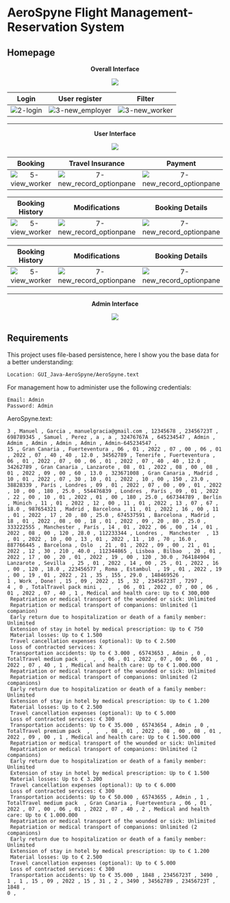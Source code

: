 # AeroSpyne Flight Management-Reservation System

## Homepage
<p align="center"><strong>Overall Interface</strong></p>
<p align="center"><img src="https://github.com/AcoranGonzalezMoray/GUI_Java-AeroSpyne/blob/master/more/Modelo_1%20(1).png"></p>

| **Login**            | **User register**|  **Filter**
:------------------------:|:------------------------:|:-------------------------:
![2-login](https://github.com/AcoranGonzalezMoray/GUI_Java-AeroSpyne/blob/master/more/login.png) | ![3-new_employer](https://github.com/AcoranGonzalezMoray/GUI_Java-AeroSpyne/blob/master/more/signup.png)  |  ![3-new_worker](https://github.com/AcoranGonzalezMoray/GUI_Java-AeroSpyne/blob/master/more/filter.png)

---

<p align="center"><strong>User Interface</strong></p>
<p align="center"><img src="https://github.com/AcoranGonzalezMoray/GUI_Java-AeroSpyne/blob/master/more/Modelo_2%20(1).png"></p>


| **Booking**  | **Travel Insurance** | **Payment**
:----------------:|:-------------------------:|:-------------------------:
![5-view_worker](https://github.com/AcoranGonzalezMoray/GUI_Java-AeroSpyne/blob/master/more/reserva.png) | ![7-new_record_optionpane](https://github.com/AcoranGonzalezMoray/GUI_Java-AeroSpyne/blob/master/more/travel_insurance.png)| ![7-new_record_optionpane](https://github.com/AcoranGonzalezMoray/GUI_Java-AeroSpyne/blob/master/more/payment.png)

| **Booking History**  | **Modifications** | **Booking Details**
:----------------:|:-------------------------:|:-------------------------:
![5-view_worker](https://github.com/AcoranGonzalezMoray/GUI_Java-AeroSpyne/blob/master/more/myreservation.png) | ![7-new_record_optionpane](https://github.com/AcoranGonzalezMoray/GUI_Java-AeroSpyne/blob/master/more/reservation%20update.png)| ![7-new_record_optionpane](https://github.com/AcoranGonzalezMoray/GUI_Java-AeroSpyne/blob/master/more/reservation_info.png)

| **Booking History**  | **Modifications** | **Booking Details**
:----------------:|:-------------------------:|:-------------------------:
![5-view_worker](https://github.com/AcoranGonzalezMoray/GUI_Java-AeroSpyne/blob/master/more/complaint.png) | ![7-new_record_optionpane](https://github.com/AcoranGonzalezMoray/GUI_Java-AeroSpyne/blob/master/more/my_%20complaint.png)| ![7-new_record_optionpane](https://github.com/AcoranGonzalezMoray/GUI_Java-AeroSpyne/blob/master/more/my_insurance.png)

---


<p align="center"><strong>Admin Interface</strong></p>
<p align="center"><img src="https://github.com/AcoranGonzalezMoray/GUI_Java-AeroSpyne/blob/master/more/menu_admin.png"></p>

## Requirements
This project uses file-based persistence, here I show you the base data for a better understanding:

```
Location: GUI_Java-AeroSpyne/AeroSpyne.text
```

For management how to administer use the following credentials:
```
Email: Admin
Password: Admin
```
AeroSpyne.text:
```
3 , Manuel , Garcia , manuelgracia@gmail.com , 12345678 , 23456723T , 698789345 , Samuel , Perez , a , a , 32476767A , 645234547 , Admin , Admim , Admin , Admin , Admin , Admin-645234547 , 
15 , Gran Canaria , Fuerteventura , 06 , 01 , 2022 , 07 , 00 , 06 , 01 , 2022 , 07 , 40 , 40 , 12.0 , 34562789 , Tenerife , Fuerteventura , 06 , 01 , 2022 , 07 , 00 , 06 , 01 , 2022 , 07 , 40 , 40 , 12.0 , 34262789 , Gran Canaria , Lanzarote , 08 , 01 , 2022 , 08 , 00 , 08 , 01 , 2022 , 09 , 00 , 60 , 13.0 , 323671008 , Gran Canaria , Madrid , 10 , 01 , 2022 , 07 , 30 , 10 , 01 , 2022 , 10 , 00 , 150 , 23.0 , 38828339 , París , Londres , 09 , 01 , 2022 , 07 , 00 , 09 , 01 , 2022 , 10 , 00 , 180 , 25.0 , 554476839 , Londres , París , 09 , 01 , 2022 , 22 , 00 , 10 , 01 , 2022 , 01 , 00 , 180 , 25.0 , 667344789 , Berlín , Múnich , 11 , 01 , 2022 , 12 , 00 , 11 , 01 , 2022 , 13 , 07 , 67 , 18.0 , 987654321 , Madrid , Barcelona , 11 , 01 , 2022 , 16 , 00 , 11 , 01 , 2022 , 17 , 20 , 80 , 25.0 , 674537591 , Barcelona , Madrid , 18 , 01 , 2022 , 08 , 00 , 18 , 01 , 2022 , 09 , 20 , 80 , 25.0 , 333222555 , Manchester , París , 14 , 01 , 2022 , 06 , 00 , 14 , 01 , 2022 , 08 , 00 , 120 , 28.0 , 112233344 , Londres ,  Manchester  , 13 , 01 , 2022 , 10 , 00 , 13 , 01 , 2022 , 11 , 10 , 70 , 16.0 , 887766445 , Barcelona , Oslo  , 21 , 01 , 2022 , 09 , 00 , 21 , 01 , 2022 , 12 , 30 , 210 , 40.0 , 112344865 , Lisboa , Bilbao  , 20 , 01 , 2022 , 17 , 00 , 20 , 01 , 2022 , 19 , 00 , 120 , 30.0 , 764184904 , Lanzarote , Sevilla  , 25 , 01 , 2022 , 14 , 00 , 25 , 01 , 2022 , 16 , 00 , 120 , 18.0 , 223456577 , Roma , Estambul  , 19 , 01 , 2022 , 19 , 00 , 19 , 01 , 2022 , 21 , 35 , 155 , 29.0 , 148469526 , 
1 , Work , Done! , 15 , 09 , 2022 , 15 , 32 , 23456723T , 7297 , 
4 , 0 , TotalTravel pack mini ,  ,  , 06 , 01 , 2022 , 07 , 00 , 06 , 01 , 2022 , 07 , 40 , 1 , Medical and health care: Up to € 300,000 
 Repatriation or medical transport of the wounded or sick: Unlimited 
 Repatriation or medical transport of companions: Unlimited (1 companion)  
 Early return due to hospitalization or death of a family member: Unlimited 
 Extension of stay in hotel by medical prescription: Up to € 750 
 Material losses: Up to € 1.500 
 Travel cancellation expenses (optional): Up to € 2.500 
 Loss of contracted services: X 
 Transportation accidents: Up to € 3.000 , 65743653 , Admin , 0 , TotalTravel medium pack  ,  ,  , 06 , 01 , 2022 , 07 , 00 , 06 , 01 , 2022 , 07 , 40 , 1 , Medical and health care: Up to € 1.000.000 
 Repatriation or medical transport of the wounded or sick: Unlimited 
 Repatriation or medical transport of companions: Unlimited (2 companions) 
 Early return due to hospitalization or death of a family member: Unlimited 
 Extension of stay in hotel by medical prescription: Up to € 1.200 
 Material losses: Up to € 2.500 
 Travel cancellation expenses (optional): Up to € 5.000 
 Loss of contracted services: € 300 
 Transportation accidents: Up to € 35.000 , 65743654 , Admin , 0 , TotalTravel premium pack  ,  ,  , 08 , 01 , 2022 , 08 , 00 , 08 , 01 , 2022 , 09 , 00 , 1 , Medical and health care: Up to € 1.500.000 
 Repatriation or medical transport of the wounded or sick: Unlimited
 Repatriation or medical transport of companions: Unlimited (2 companions)
 Early return due to hospitalization or death of a family member: Unlimited
 Extension of stay in hotel by medical prescription: Up to € 1.500 
 Material losses: Up to € 3.200 
 Travel cancellation expenses (optional): Up to € 6.000 
 Loss of contracted services: € 300 
 Transportation accidents: Up to € 50.000 , 65743655 , Admin , 1 , TotalTravel medium pack  , Gran Canaria , Fuerteventura , 06 , 01 , 2022 , 07 , 00 , 06 , 01 , 2022 , 07 , 40 , 2 , Medical and health care: Up to € 1.000.000 
 Repatriation or medical transport of the wounded or sick: Unlimited 
 Repatriation or medical transport of companions: Unlimited (2 companions) 
 Early return due to hospitalization or death of a family member: Unlimited 
 Extension of stay in hotel by medical prescription: Up to € 1.200 
 Material losses: Up to € 2.500 
 Travel cancellation expenses (optional): Up to € 5.000 
 Loss of contracted services: € 300 
 Transportation accidents: Up to € 35.000 , 1848 , 23456723T , 3490 , 
1 , 1 , 15 , 09 , 2022 , 15 , 31 , 2 , 3490 , 34562789 , 23456723T , 1848 , 
0 , 
```

